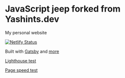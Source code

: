 # JavaScript jeep forked from  Yashints.dev

My personal website

[![Netlify Status](https://api.netlify.com/api/v1/badges/42c5d017-5834-4ec5-bbe3-5c5a4a96fe08/deploy-status)](https://app.netlify.com/sites/yashintsdev/deploys)

Built with [Gatsby](https://www.gatsbyjs.org/) and [more](https://github.com/yashints/yashints.dev/blob/master/package.json)

[Lighthouse test](https://lighthouse-dot-webdotdevsite.appspot.com/lh/html?url=https://yashints.dev)

[Page speed test](https://developers.google.com/speed/pagespeed/insights/?url=https%3A%2F%2Fyashints.dev%2F&tab=desktop)
